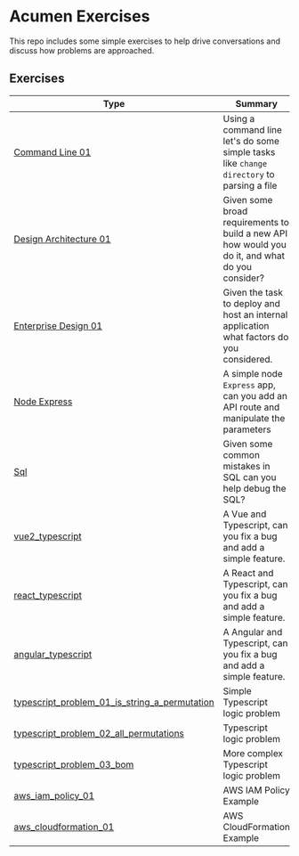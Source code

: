 # Acumen Exercises

This repo includes some simple exercises to help drive conversations and discuss how problems are approached.

## Exercises

| Type                                                                                                        | Summary                                                                                         |
| ----------------------------------------------------------------------------------------------------------- | ----------------------------------------------------------------------------------------------- |
| [Command Line 01](./exercises/command_line_01/)                                                             | Using a command line let's do some simple tasks like `change directory` to parsing a file       |
| [Design Architecture 01](./exercises/design_architecture_01/)                                               | Given some broad requirements to build a new API how would you do it, and what do you consider? |
| [Enterprise Design 01](./exercises/enterprise_design_01/)                                                   | Given the task to deploy and host an internal application what factors do you considered.       |
| [Node Express](./exercises/node_express/)                                                                   | A simple node `Express` app, can you add an API route and manipulate the parameters             |
| [Sql](./exercises/sql/)                                                                                     | Given some common mistakes in SQL can you help debug the SQL?                                   |
| [vue2_typescript](./exercises/vue2_typescript/)                                                             | A Vue and Typescript, can you fix a bug and add a simple feature.                               |
| [react_typescript](./exercises/react_typescript/)                                                           | A React and Typescript, can you fix a bug and add a simple feature.                             |
| [angular_typescript](./exercises/angular_typescript/)                                                       | A Angular and Typescript, can you fix a bug and add a simple feature.                           |
| [typescript_problem_01_is_string_a_permutation](./exercises/typescript_problem_01_is_string_a_permutation/) | Simple Typescript logic problem                                                                 |
| [typescript_problem_02_all_permutations](./exercises/typescript_problem_02_all_permutations/)               | Typescript logic problem                                                                        |
| [typescript_problem_03_bom](./exercises/typescript_problem_03_bom/)                                         | More complex Typescript logic problem                                                           |
| [aws_iam_policy_01](./exercises/aws_iam_policy_01/)                                                         | AWS IAM Policy Example                                                                          |
| [aws_cloudformation_01](./exercises/aws_cloudformation_01/)                                                 | AWS CloudFormation Example                                                                          |
